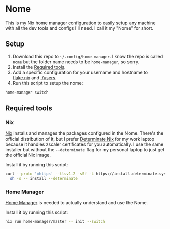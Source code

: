 # Nome

This is my Nix home manager configuration to easily setup any machine with all the
dev tools and configs I'll need. I call it my "Nome" for short.

## Setup

1. Download this repo to `~/.config/home-manager`. I know the repo is called
   `nome` but the folder name needs to be `home-manager`, so sorry.
2. Install the [Required tools](#required-tools).
3. Add a specific configuration for your username and hostname to [flake.nix](./flake.nix) and [./users](./users/).
4. Run this script to setup the nome:
```sh
home-manager switch
```

## Required tools <a name="required-tools"></a>

### Nix

[Nix](https://nix.dev/) installs and manages the packages configured in the
Nome. There's the official distribution of it, but I
prefer [Determinate Nix](https://github.com/DeterminateSystems/nix-installer)
for my work laptop because it handles zscaler certificates for you
automatically. I use the same installer but without the `--determinate` flag
for my personal laptop to just get the official Nix image.

Install it by running this script:

```sh
curl --proto '=https' --tlsv1.2 -sSf -L https://install.determinate.systems/nix | \
  sh -s -- install --determinate
```


### Home Manager

[Home
Manager](https://nix-community.github.io/home-manager/index.xhtml#ch-introduction)
is needed to actually understand and use the Nome.

Install it by running this script:

```sh
nix run home-manager/master -- init --switch
```
